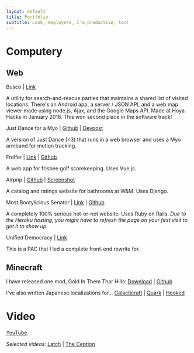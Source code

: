 ```yaml
---
layout: default
title: Portfolio
subtitle: Look, employers, I'm productive, too!
---
```


# Computery

## Web

Busco \| [Link](https://github.com/theycallmezeal/busco)

A utility for search-and-rescue parties that maintains a shared list of visited locations. There's an Android app, a server / JSON API, and a web map viewer made using node.js, Ajax, and the Google Maps API. Made at Hoya Hacks in January 2018. This won second place in the software track!

Just Dance for a Myo \| [Github](https://github.com/theycallmezeal/just-dance-for-a-myo) \| [Devpost](https://devpost.com/software/just-dance-on-a-myo)

A version of Just Dance (<3) that runs in a web browser and uses a Myo armband for motion tracking.

Frolfer \| [Link](http://jackbowden.me/frolfer/) \| [Github](https://github.com/jackbowden/frolfer)

A web app for frisbee golf scorekeeping. Uses Vue.js.

Airpnp \| [Github](https://github.com/theycallmezeal/airpnp) \| [Screenshot](images/airpnp.png)

A catalog and ratings website for bathrooms at W&M. Uses Django.

Most Bootylicious Senator \| [Link](https://most-bootylicious-senator.herokuapp.com) \| [Github](https://github.com/theycallmezeal/Most-Bootylicious-Senator)

A completely 100% serious hot-or-not website. Uses Ruby on Rails. *Due to the Heroku hosting, you might have to refresh the page on your first visit to get it to show up.*

Unified Democracy \| [Link](https://unifieddemocracy.org)

This is a PAC that I led a complete front-end rewrite for.

## Minecraft

I have released one mod, Gold In Them Thar Hills: [Download](https://minecraft.curseforge.com/projects/gold-in-them-thar-hills) \| [Github](https://github.com/theycallmezeal/goldinthemtharhills)

I've also written Japanese localizations for... [Galacticraft](https://github.com/micdoodle8/Galacticraft/blob/master/src/main/resources/assets/galacticraftcore/lang/ja_JP.lang) \| [Quark](https://github.com/Vazkii/Quark/blob/master/src/main/resources/assets/quark/lang/ja_JP.lang) \| [Hooked](https://github.com/thecodewarrior/Hooked/blob/1.12/src/main/resources/assets/hooked/lang/ja_jp.lang)

# Video

[YouTube](https://www.youtube.com/channel/UCa0k3CJiiQBqX5UbYlqGZPg)

*Selected videos:* [Latch](https://youtu.be/2tU0Qv6Z9bE) \| [The Ception](https://youtu.be/gK8UJS5-jeg)

